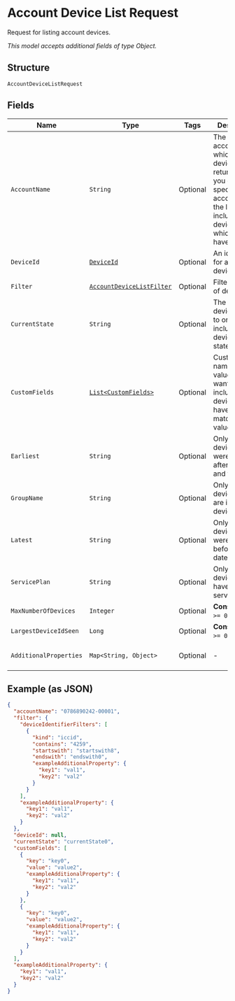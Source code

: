 
# Account Device List Request

Request for listing account devices.

*This model accepts additional fields of type Object.*

## Structure

`AccountDeviceListRequest`

## Fields

| Name | Type | Tags | Description | Getter | Setter |
|  --- | --- | --- | --- | --- | --- |
| `AccountName` | `String` | Optional | The billing account for which a list of devices is returned. If you don't specify an accountName, the list includes all devices to which you have access. | String getAccountName() | setAccountName(String accountName) |
| `DeviceId` | [`DeviceId`](../../doc/models/device-id.md) | Optional | An identifier for a single device. | DeviceId getDeviceId() | setDeviceId(DeviceId deviceId) |
| `Filter` | [`AccountDeviceListFilter`](../../doc/models/account-device-list-filter.md) | Optional | Filter for a list of devices. | AccountDeviceListFilter getFilter() | setFilter(AccountDeviceListFilter filter) |
| `CurrentState` | `String` | Optional | The name of a device state, to only include devices in that state. | String getCurrentState() | setCurrentState(String currentState) |
| `CustomFields` | [`List<CustomFields>`](../../doc/models/custom-fields.md) | Optional | Custom field names and values, if you want to only include devices that have matching values. | List<CustomFields> getCustomFields() | setCustomFields(List<CustomFields> customFields) |
| `Earliest` | `String` | Optional | Only include devices that were added after this date and time. | String getEarliest() | setEarliest(String earliest) |
| `GroupName` | `String` | Optional | Only include devices that are in this device group. | String getGroupName() | setGroupName(String groupName) |
| `Latest` | `String` | Optional | Only include devices that were added before this date and time. | String getLatest() | setLatest(String latest) |
| `ServicePlan` | `String` | Optional | Only include devices that have this service plan. | String getServicePlan() | setServicePlan(String servicePlan) |
| `MaxNumberOfDevices` | `Integer` | Optional | **Constraints**: `>= 0`, `<= 100` | Integer getMaxNumberOfDevices() | setMaxNumberOfDevices(Integer maxNumberOfDevices) |
| `LargestDeviceIdSeen` | `Long` | Optional | **Constraints**: `>= 0`, `<= 100` | Long getLargestDeviceIdSeen() | setLargestDeviceIdSeen(Long largestDeviceIdSeen) |
| `AdditionalProperties` | `Map<String, Object>` | Optional | - | Object getAdditionalProperty(String key) | additionalProperty(String key, Object value) |

## Example (as JSON)

```json
{
  "accountName": "0786890242-00001",
  "filter": {
    "deviceIdentifierFilters": [
      {
        "kind": "iccid",
        "contains": "4259",
        "startswith": "startswith8",
        "endswith": "endswith0",
        "exampleAdditionalProperty": {
          "key1": "val1",
          "key2": "val2"
        }
      }
    ],
    "exampleAdditionalProperty": {
      "key1": "val1",
      "key2": "val2"
    }
  },
  "deviceId": null,
  "currentState": "currentState0",
  "customFields": [
    {
      "key": "key0",
      "value": "value2",
      "exampleAdditionalProperty": {
        "key1": "val1",
        "key2": "val2"
      }
    },
    {
      "key": "key0",
      "value": "value2",
      "exampleAdditionalProperty": {
        "key1": "val1",
        "key2": "val2"
      }
    }
  ],
  "exampleAdditionalProperty": {
    "key1": "val1",
    "key2": "val2"
  }
}
```

